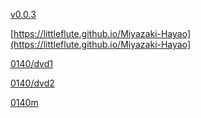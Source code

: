 [v0.0.3](https://github.com/littleflute/Miyazaki-Hayao1/edit/master/README.md)

[https://littleflute.github.io/Miyazaki-Hayao](https://littleflute.github.io/Miyazaki-Hayao]

[0140/dvd1](0140/dvd1)

[0140/dvd2](0140/dvd2)

[0140m](1g0140m)

